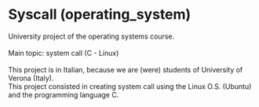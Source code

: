 # Syscall (operating_system)

University project of the operating systems course.\
\
Main topic: system call (C - Linux)\
\
This project is in Italian, because we are (were) students of University of Verona (Italy).\
This project consisted in creating system call using the Linux O.S. (Ubuntu) and the programming language C.
